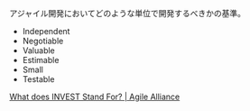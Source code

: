 アジャイル開発においてどのような単位で開発するべきかの基準。
- Independent
- Negotiable
- Valuable
- Estimable
- Small
- Testable

[What does INVEST Stand For? | Agile Alliance](https://www.agilealliance.org/glossary/invest/)